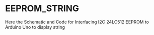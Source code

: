# EEPROM_STRING
Here the Schematic and Code for Interfacing I2C 24LC512 EEPROM to Arduino Uno to display string
